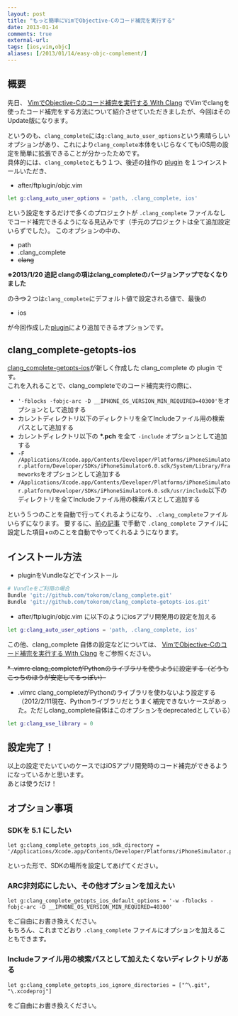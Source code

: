 ```yaml
---
layout: post
title: "もっと簡単にVimでObjective-Cのコード補完を実行する"
date: 2013-01-14
comments: true
external-url: 
tags: [ios,vim,objc]
aliases: [/2013/01/14/easy-objc-complement/]
---
```


## 概要

先日、 [VimでObjective-Cのコード補完を実行する With Clang](/2013/01/02/clang-complete-for-vim/) でVimでclangを使ったコード補完をする方法について紹介させていただきましたが、今回はそのUpdate版になります。

というのも、`clang_complete`には`g:clang_auto_user_options`という素晴らしいオプションがあり、これにより`clang_complete`本体をいじらなくてもiOS用の設定を簡単に拡張できることが分かったためです。  
具体的には、`clang_complete`ともう１つ、後述の拙作の [plugin](https://github.com/tokorom/clang_complete-getopts-ios) を１つインストールいただき、

* after/ftplugin/objc.vim

```sh
let g:clang_auto_user_options = 'path, .clang_complete, ios'
```

という設定をするだけで多くのプロジェクトが `.clang_complete` ファイルなしでコード補完できるようになる見込みです（手元のプロジェクトは全て追加設定いらずでした）。
このオプションの中の、

<!-- more -->

* path
* .clang_complete
* <del>clang</del>


**※2013/1/20 追記 clangの項はclang_completeのバージョンアップでなくなりました**

の<del>３つ</del>２つは`clang_complete`にデフォルト値で設定される値で、最後の

* ios

が今回作成した[plugin](https://github.com/tokorom/clang_complete-getopts-ios)により追加できるオプションです。

## clang_complete-getopts-ios

[clang_complete-getopts-ios](https://github.com/tokorom/clang_complete-getopts-ios)が新しく作成した clang_complete の plugin です。  
これを入れることで、clang_completeでのコード補完実行の際に、

* `'-fblocks -fobjc-arc -D __IPHONE_OS_VERSION_MIN_REQUIRED=40300'`をオプションとして追加する
* カレントディレクトリ以下のディレクトリを全てIncludeファイル用の検索パスとして追加する
* カレントディレクトリ以下の **\*.pch** を全て `-include` オプションとして追加する
* `-F /Applications/Xcode.app/Contents/Developer/Platforms/iPhoneSimulator.platform/Developer/SDKs/iPhoneSimulator6.0.sdk/System/Library/Frameworks`をオプションとして追加する
* `/Applications/Xcode.app/Contents/Developer/Platforms/iPhoneSimulator.platform/Developer/SDKs/iPhoneSimulator6.0.sdk/usr/include`以下のディレクトリを全てIncludeファイル用の検索パスとして追加する

という５つのことを自動で行ってくれるようになり、`.clang_complete`ファイルいらずになります。
要するに、[前の記事](/2013/01/02/clang-complete-for-vim/) で手動で `.clang_complete` ファイルに設定した項目+αのことを自動でやってくれるようになります。

## インストール方法

* pluginをVundleなどでインストール

```sh
# Vundleをご利用の場合
Bundle 'git://github.com/tokorom/clang_complete.git'
Bundle 'git://github.com/tokorom/clang_complete-getopts-ios.git'
```

* after/ftplugin/objc.vim に以下のようにiosアプリ開発用の設定を加える

```sh
let g:clang_auto_user_options = 'path, .clang_complete, ios'
```

この他、clang_complete 自体の設定などについては、 [VimでObjective-Cのコード補完を実行する With Clang](/2013/01/02/clang-complete-for-vim/) をご参照ください。

<s>* .vimrc clang_completeがPythonのライブラリを使うように設定する（どうもこっちのほうが安定してるっぽい）</s>
* .vimrc clang_completeがPythonのライブラリを使わないよう設定する（2012/2/11現在、Pythonライブラリだとうまく補完できないケースがあった。ただしclang_complete自体はこのオプションをdeprecatedとしている）

```sh
let g:clang_use_library = 0
```

## 設定完了！

以上の設定でたいていのケースではiOSアプリ開発時のコード補完ができるようになっているかと思います。  
あとは使うだけ！

## オプション事項

### SDKを **5.1** にしたい

```objc
let g:clang_complete_getopts_ios_sdk_directory = '/Applications/Xcode.app/Contents/Developer/Platforms/iPhoneSimulator.platform/Developer/SDKs/iPhoneSimulator5.1.sdk'
```

といった形で、SDKの場所を設定してあげてください。

### ARC非対応にしたい、その他オプションを加えたい

```objc
let g:clang_complete_getopts_ios_default_options = '-w -fblocks -fobjc-arc -D __IPHONE_OS_VERSION_MIN_REQUIRED=40300'
```

をご自由にお書き換えください。  
もちろん、これまでどおり `.clang_complete` ファイルにオプションを加えることもできます。

### Includeファイル用の検索パスとして加えたくないディレクトリがある

```objc
let g:clang_complete_getopts_ios_ignore_directories = ["^\.git", "\.xcodeproj"]
```

をご自由にお書き換えください。

